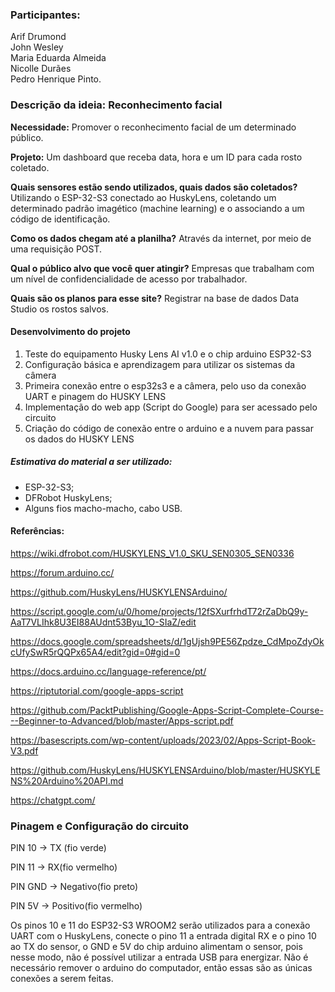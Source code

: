 ### Participantes:

Arif Drumond  
John Wesley  
Maria Eduarda Almeida  
Nicolle Durães  
Pedro Henrique Pinto.  

### Descrição da ideia: Reconhecimento facial

**Necessidade:** Promover o reconhecimento facial de um determinado público.

**Projeto:** Um dashboard que receba data, hora e um ID para cada rosto coletado.

**Quais sensores estão sendo utilizados, quais dados são coletados?** Utilizando o ESP-32-S3 conectado ao HuskyLens, coletando um determinado padrão imagético (machine learning) e o associando a um código de identificação.

**Como os dados chegam até a planilha?** Através da internet, por meio de uma requisição POST.

**Qual o público alvo que você quer atingir?** Empresas que trabalham com um nível de confidencialidade de acesso por trabalhador.

**Quais são os planos para esse site?** Registrar na base de dados Data Studio os rostos salvos.


#### Desenvolvimento do projeto

 1. Teste do equipamento Husky Lens AI v1.0 e o chip arduino ESP32-S3  
 2. Configuração básica e aprendizagem para utilizar os sistemas da câmera  
 3. Primeira conexão entre o esp32s3 e a câmera, pelo uso da conexão UART e pinagem do HUSKY LENS  
 4. Implementação do web app (Script do Google) para ser acessado pelo circuito  
 5. Criação do código de conexão entre o arduino e a nuvem para passar os dados do HUSKY LENS  

##### Estimativa do material a ser utilizado:

 * ESP-32-S3;  
 * DFRobot HuskyLens;  
 * Alguns fios macho-macho, cabo USB.  

#### Referências:

https://wiki.dfrobot.com/HUSKYLENS_V1.0_SKU_SEN0305_SEN0336

https://forum.arduino.cc/

https://github.com/HuskyLens/HUSKYLENSArduino/

https://script.google.com/u/0/home/projects/12fSXurfrhdT72rZaDbQ9y-AaT7VLIhk8U3EI88AUdnt53Byu_1O-SIaZ/edit

https://docs.google.com/spreadsheets/d/1gUjsh9PE56Zpdze_CdMpoZdyOkcUfySwR5rQQPx65A4/edit?gid=0#gid=0

https://docs.arduino.cc/language-reference/pt/

https://riptutorial.com/google-apps-script

https://github.com/PacktPublishing/Google-Apps-Script-Complete-Course---Beginner-to-Advanced/blob/master/Apps-script.pdf

https://basescripts.com/wp-content/uploads/2023/02/Apps-Script-Book-V3.pdf

https://github.com/HuskyLens/HUSKYLENSArduino/blob/master/HUSKYLENS%20Arduino%20API.md

https://chatgpt.com/


### Pinagem e Configuração do circuito
PIN 10 -> TX (fio verde)

PIN 11 -> RX(fio vermelho)

PIN GND -> Negativo(fio preto)

PIN 5V -> Positivo(fio vermelho)

Os pinos 10 e 11 do ESP32-S3 WROOM2 serão utilizados para a conexão UART com o HuskyLens, conecte o pino 11 a entrada digital RX e o pino 10 ao TX do sensor, o GND e 5V do chip arduino alimentam o sensor, pois nesse modo, não é possível utilizar a entrada USB para energizar. Não é necessário remover o arduino do computador, então essas são as únicas conexões a serem feitas.
